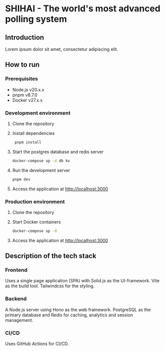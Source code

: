 # SHIHAI - The world's most advanced polling system

## Introduction

Lorem ipsum dolor sit amet, consectetur adipiscing elit.

## How to run

### Prerequisites

- Node.js v20.x.x
- pnpm v8.7.0
- Docker v27.x.x

### Development environment

1. Clone the repository

2. Install dependencies

   ```sh
    pnpm install
   ```

3. Start the postgres database and redis server

   ```sh
   docker-compose up -d db kv
   ```

4. Run the development server

   ```sh
   pnpm dev
   ```

5. Access the application at [http://localhost:3000](http://localhost:3000)

### Production environment

1. Clone the repository

2. Start Docker containers

   ```sh
   docker-compose up -d
   ```

3. Access the application at [http://localhost:3000](http://localhost:3000)

## Description of the tech stack

### Frontend

Uses a single page application (SPA) with Solid.js as the UI-framework. Vite as the build tool. Tailwindcss for the styling.

### Backend

A Node.js server using Hono as the web framework. PostgreSQL as the primary database and Redis for caching, analytics and session management.

### CI/CD

Uses GitHub Actions for CI/CD.
